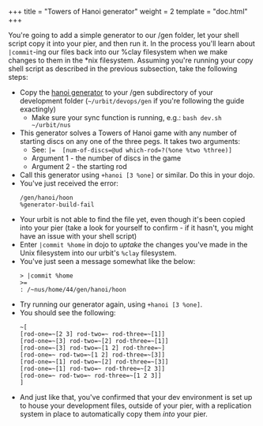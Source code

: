 +++
title = "Towers of Hanoi generator"
weight = 2
template = "doc.html"
+++

You're going to add a simple generator to our /gen folder, let your shell script copy it into your pier, and then run it. In the process you'll learn about `|commit`-ing our files back into our %clay filesystem when we make changes to them in the *nix filesystem. Assuming you're running your copy shell script as described in the previous subsection, take the following steps:
   * Copy the [hanoi generator](supplemental/hanoi.hoon) to your /gen subdirectory of your development folder (`~/urbit/devops/gen` if you're following the guide exactingly)
     * Make sure your sync function is running, e.g.: `bash dev.sh ~/urbit/nus`
   * This generator solves a Towers of Hanoi game with any number of starting discs on any one of the three pegs. It takes two arguments:
      * See: `|=  [num-of-discs=@ud which-rod=?(%one %two %three)]`
      * Argument 1 - the number of discs in the game
      * Argument 2 - the starting rod
   * Call this generator using `+hanoi [3 %one]` or similar. Do this in your dojo.
   * You've just received the error:
      ```
      /gen/hanoi/hoon
      %generator-build-fail
      ```
   * Your urbit is not able to find the file yet, even though it's been copied into your pier (take a look for yourself to confirm - if it hasn't, you might have an issue with your shell script)
   * Enter `|commit %home` in dojo to _uptake_ the changes you've made in the Unix filesystem into our urbit's `%clay` filesystem.
   * You've just seen a message somewhat like the below:
      ```
      > |commit %home
      >=
      : /~nus/home/44/gen/hanoi/hoon
      ```
   * Try running our generator again, using `+hanoi [3 %one]`.
   * You should see the following:
      ```
     ~[
     [rod-one=~[2 3] rod-two=~ rod-three=~[1]]
     [rod-one=~[3] rod-two=~[2] rod-three=~[1]]
     [rod-one=~[3] rod-two=~[1 2] rod-three=~]
     [rod-one=~ rod-two=~[1 2] rod-three=~[3]]
     [rod-one=~[1] rod-two=~[2] rod-three=~[3]]
     [rod-one=~[1] rod-two=~ rod-three=~[2 3]]
     [rod-one=~ rod-two=~ rod-three=~[1 2 3]]
     ]
     ```
   * And just like that, you've confirmed that your dev environment is set up to house your development files, outside of your pier, with a replication system in place to automatically copy them _into_ your pier.